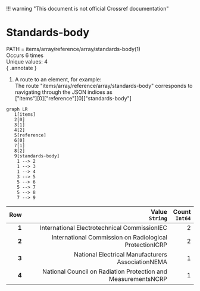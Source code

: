 !!! warning "This document is not official Crossref documentation"
# Standards-body
PATH = items/array/reference/array/standards-body(1)  
Occurs 6 times  
Unique values: 4  
{ .annotate }

1. A route to an element, for example:  
   The route "items/array/reference/array/standards-body" corresponds to navigating through the JSON indices as  
   ["items"][0]["reference"][0]["standards-body"]  

```mermaid
graph LR
   1[items]
   2[0]
   3[1]
   4[2]
   5[reference]
   6[0]
   7[1]
   8[2]
   9[standards-body]
    1 --> 2
    1 --> 3
    1 --> 4
    3 --> 5
    5 --> 6
    5 --> 7
    5 --> 8
    7 --> 9
```

| **Row** | **Value**<br>`String`                                         | **Count**<br>`Int64` |
|--------:|--------------------------------------------------------------:|---------------------:|
| **1**   | International Electrotechnical CommissionIEC                  | 2                    |
| **2**   | International Commission on Radiological ProtectionICRP       | 2                    |
| **3**   | National Electrical Manufacturers AssociationNEMA             | 1                    |
| **4**   | National Council on Radiation Protection and MeasurementsNCRP | 1                    |


